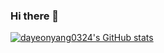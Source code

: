 ### Hi there 👋

[![dayeonyang0324's GitHub stats](https://github-readme-stats.vercel.app/api?username=dayeonyang0324&count_private=true&theme=material-palenight)](https://github.com/anuraghazra/github-readme-stats)










<!--
**dayeonyang0324/dayeonyang0324** is a ✨ _special_ ✨ repository because its `README.md` (this file) appears on your GitHub profile.

Here are some ideas to get you started:

- 🔭 I’m currently working on ...
- 🌱 I’m currently learning ...
- 👯 I’m looking to collaborate on ...
- 🤔 I’m looking for help with ...
- 💬 Ask me about ...
- 📫 How to reach me: ...
- 😄 Pronouns: ...
- ⚡ Fun fact: ...
-->
